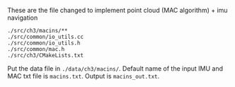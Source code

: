 These are the file changed to implement point cloud (MAC algorithm) + imu navigation

```
./src/ch3/macins/**
./src/common/io_utils.cc
./src/common/io_utils.h
./src/common/mac.h
./src/ch3/CMakeLists.txt
```

Put the data file in `./data/ch3/macins/`.
Default name of the input IMU and MAC txt file is `macins.txt`. Output is `macins_out.txt`.
